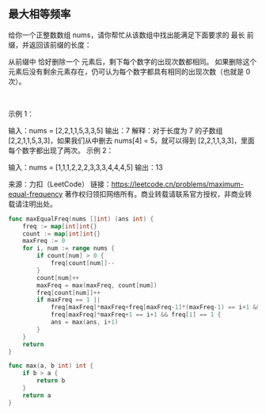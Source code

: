 ## 最大相等频率
给你一个正整数数组 nums，请你帮忙从该数组中找出能满足下面要求的 最长 前缀，并返回该前缀的长度：

从前缀中 恰好删除一个 元素后，剩下每个数字的出现次数都相同。
如果删除这个元素后没有剩余元素存在，仍可认为每个数字都具有相同的出现次数（也就是 0 次）。

 

示例 1：

输入：nums = [2,2,1,1,5,3,3,5]
输出：7
解释：对于长度为 7 的子数组 [2,2,1,1,5,3,3]，如果我们从中删去 nums[4] = 5，就可以得到 [2,2,1,1,3,3]，里面每个数字都出现了两次。
示例 2：

输入：nums = [1,1,1,2,2,2,3,3,3,4,4,4,5]
输出：13

来源：力扣（LeetCode）
链接：https://leetcode.cn/problems/maximum-equal-frequency
著作权归领扣网络所有。商业转载请联系官方授权，非商业转载请注明出处。
```go
func maxEqualFreq(nums []int) (ans int) {
    freq := map[int]int{}
    count := map[int]int{}
    maxFreq := 0
    for i, num := range nums {
        if count[num] > 0 {
            freq[count[num]]--
        }
        count[num]++
        maxFreq = max(maxFreq, count[num])
        freq[count[num]]++
        if maxFreq == 1 ||
            freq[maxFreq]*maxFreq+freq[maxFreq-1]*(maxFreq-1) == i+1 && freq[maxFreq] == 1 ||
            freq[maxFreq]*maxFreq+1 == i+1 && freq[1] == 1 {
            ans = max(ans, i+1)
        }
    }
    return
}

func max(a, b int) int {
    if b > a {
        return b
    }
    return a
}

``` 

